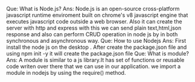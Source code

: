 Que: What is Node.js?
Ans: Node.js is an open-source cross-platform javascript runtime enviroment built on chrome's v8 javascript engine that executes javascript code outside a web browser.
Also it can create the server with http and express with this we can send plain text,html,json response and also can perform CRUD operation in node js by in both synchronous and asynchronous way.
Que: How to use Nodejs
Ans: First install the node js on the desktop . 
After create the package.json file and using npm init -y it will create the package.json file
Que: What is module?
Ans: A module is similar to a js library.It has set of functions or reusable code writen over there that we can use in our application.
we import a module in nodejs by using the require() method.
